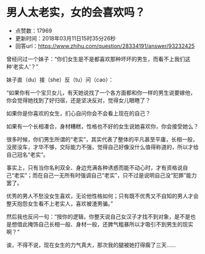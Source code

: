 # 男人太老实，女的会喜欢吗？
- 点赞数：17969
- 更新时间：2018年03月11日15时35分26秒
- 回答url：https://www.zhihu.com/question/28334191/answer/93232425
<body>
 <p data-pid="RNPiKezB">曾经问过一个妹子：“你们女生是不是都喜欢那种坏坏的男生，而看不上我们这种‘老实人’？”</p>
 <p data-pid="sr62K0QZ">妹子直（du）接（she）反（tu）问（cao）：</p>
 <p data-pid="yvhLrkgG">“如果你有一个宝贝女儿，有天她说找了一个各方面都和你一样的男生说要嫁他，你会觉得她找到了好归宿，还是坚决反对，觉得女儿眼瞎了？</p>
 <p data-pid="klTLyUPY">如果你是你喜欢的女生，扪心自问你会不会看上现在的自己？</p>
 <p data-pid="wYJWKKnz">如果有一个长相凑合，身材糟糕，性格也不好的女生说她喜欢你，你会接受她么？</p>
 <p data-pid="uQZ35bRk">很多时候，你们男生所谓的“老实”，其实代表了整体的平凡甚至平庸，长相一般，没房没车，才华不够，交际能力不强，觉得自己好像没什么值得称道的，所以才给自己冠名“老实”。</p>
 <p data-pid="hqscHxs-">事实上，只有当你名利双全、身边充满各种诱惑而能不动心时，才有资格说自己“老实”；而在自己一无所有时强调自己“老实”，只不过是说明自己没“犯罪”能力罢了。</p>
 <p data-pid="sfxZv7yj">优秀的男人不愁没女生喜欢，无论他性格如何；只有既不优秀又不自知的男人才会整天抱怨女生看不上老实人，喜欢被渣男骗。”</p>
 <p data-pid="xkNFWDHf">然后我也反问一句：“按你的逻辑，你整天说自己女汉子才找不到对象，是不是也是想借此掩饰自己长相一般、身材一般，还脾气粗暴所以才吸引不到男生的现实啊？”</p>
 <p data-pid="GeXvEu1-">诶，不得不说，现在女生的力气真大，那次我的腿被她打得瘸了三天……</p>
</body>